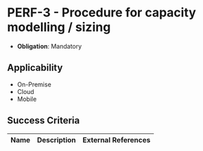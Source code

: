 # PERF-3 - Procedure for capacity modelling / sizing

- **Obligation**: Mandatory






## Applicability

- On-Premise
- Cloud
- Mobile



## Success Criteria

| Name | Description | External References |
| ----- | ---------- | ------------------- |

